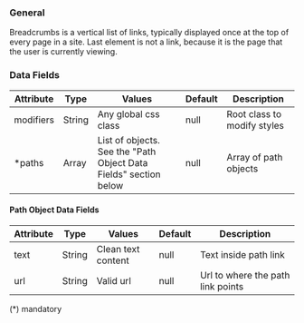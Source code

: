 ### General

Breadcrumbs is a vertical list of links, typically displayed once at the top of every page in a site. Last element is not a link, because it is the page that the user is currently viewing.

### Data Fields

| Attribute | Type   | Values                                                           | Default | Description                 |
| --------- | ------ | ---------------------------------------------------------------- | ------- | --------------------------- |
| modifiers | String | Any global css class                                             | null    | Root class to modify styles |
| \*paths   | Array  | List of objects. See the "Path Object Data Fields" section below | null    | Array of path objects       |

#### Path Object Data Fields

| Attribute | Type   | Values             | Default | Description                       |
| --------- | ------ | ------------------ | ------- | --------------------------------- |
| text      | String | Clean text content | null    | Text inside path link             |
| url       | String | Valid url          | null    | Url to where the path link points |

(\*) mandatory
